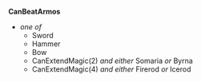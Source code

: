 ﻿**CanBeatArmos**

- *one of*
  - Sword
  - Hammer
  - Bow
  - CanExtendMagic(2) *and either* Somaria *or* Byrna
  - CanExtendMagic(4) *and either* Firerod *or* Icerod

